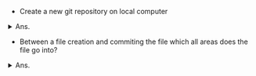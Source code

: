 - Create a new git repository on local computer
<details><summary>Ans.</summary>
<p>

```
$ mkdir myDir
$ cd myDir
$ git init
```
</p>
</details>


- Between a file creation and commiting the file which all areas does the file go into?
<details><summary>Ans.</summary>
<p>

```
1) Working Directory - This is where file gets created.
2) Staging Area - This is where file gets added on doing git add <filename>
3) Git Repository - This is where file gets addded once doing a git commit
```
</p>
</details>
